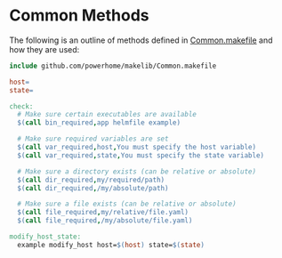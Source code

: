 # Common Methods
The following is an outline of methods defined in [Common.makefile](../Common.makefile) and how they are used:

```Makefile
include github.com/powerhome/makelib/Common.makefile

host=
state=

check:
  # Make sure certain executables are available
  $(call bin_required,app helmfile example)

  # Make sure required variables are set
  $(call var_required,host,You must specify the host variable)
  $(call var_required,state,You must specify the state variable)

  # Make sure a directory exists (can be relative or absolute)
  $(call dir_required,my/required/path)
  $(call dir_required,/my/absolute/path)

  # Make sure a file exists (can be relative or absolute)
  $(call file_required,my/relative/file.yaml)
  $(call file_required,/my/absolute/file.yaml)

modify_host_state:
  example modify_host host=$(host) state=$(state)

```
